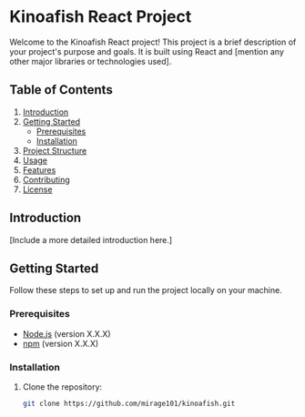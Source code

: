 # Kinoafish React Project

Welcome to the Kinoafish React project! This project is a brief description of your project's purpose and goals. It is built using React and [mention any other major libraries or technologies used].

## Table of Contents

1. [Introduction](#introduction)
2. [Getting Started](#getting-started)
   - [Prerequisites](#prerequisites)
   - [Installation](#installation)
3. [Project Structure](#project-structure)
4. [Usage](#usage)
5. [Features](#features)
6. [Contributing](#contributing)
7. [License](#license)

## Introduction

[Include a more detailed introduction here.]

## Getting Started

Follow these steps to set up and run the project locally on your machine.

### Prerequisites

- [Node.js](https://nodejs.org/) (version X.X.X)
- [npm](https://www.npmjs.com/) (version X.X.X)

### Installation

1. Clone the repository:

   ```sh
   git clone https://github.com/mirage101/kinoafish.git
